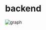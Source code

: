 # backend

![graph](https://gitlab.com/elearnio/operations/terraform/-/jobs/artifacts/master/raw/modules/elearnio/backend/graph.svg?job=generate%20graphs)
